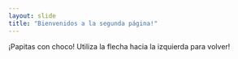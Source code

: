 ```yaml
---
layout: slide
title: "Bienvenidos a la segunda página!"
---
```

¡Papitas con choco!
Utiliza la flecha hacia la izquierda para volver!